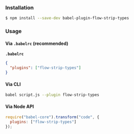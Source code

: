 ### Installation

```sh
$ npm install --save-dev babel-plugin-flow-strip-types
```

### Usage

#### Via `.babelrc` (recommended)

**`.babelrc`**

```json
{
  "plugins": ["flow-strip-types"]
}
```

#### Via CLI

```sh
babel script.js --plugin flow-strip-types
```

#### Via Node API

```js
require("babel-core").transform("code", {
  plugins: ["flow-strip-types"]
});
```
